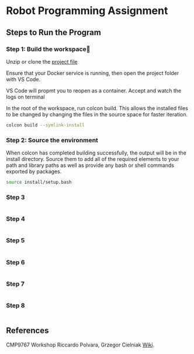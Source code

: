 # Robot Programming Assignment


## Steps to Run the Program


### Step 1: Build the workspace

Unzip or clone the [project file](https://github.com/Nditah/CMP9767-27455742)

Ensure that your Docker service is running, then open the project folder with VS Code.

VS Code will propmt you to reopen as a container. Accept and watch the logs on terminal

In the root of the workspace, run colcon build. 
This allows the installed files to be changed by changing the files in the source space for faster iteration.

```bash
colcon build --symlink-install
```



### Step 2: Source the environment

When colcon has completed building successfully, the output will be in the install directory. Source them to add all of the required elements to your path and library paths as well as provide any bash or shell commands exported by packages.

```bash
source install/setup.bash
```


### Step 3


```bash

```


### Step 4


```bash

```


### Step 5 


```bash

```



### Step 6 


```bash

```



### Step 7


```bash

```


### Step 8 


```bash

```

## References


CMP9767 Workshop Riccardo Polvara, Grzegor Cielniak [Wiki](https://github.com/LCAS/CMP9767/wiki).
